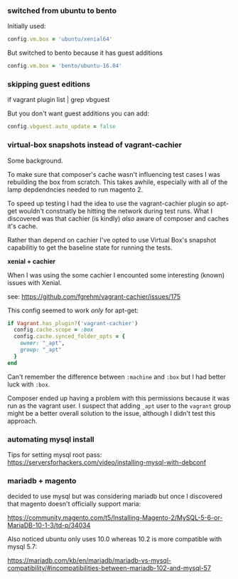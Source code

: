 
### switched from ubuntu to bento

Initially used:

```rb
config.vm.box = 'ubuntu/xenial64'
```

But switched to bento because it has guest additions

```rb
config.vm.box = 'bento/ubuntu-16.04'
```

### skipping guest editions

if vagrant plugin list | grep vbguest

But you don't want guest additions you can add:

```rb
config.vbguest.auto_update = false
```

### virtual-box snapshots instead of vagrant-cachier

Some background.

To make sure that composer's cache wasn't influencing test cases I was rebuilding the box
from scratch. This takes awhile, especially with all of the lamp depdendncies needed to run 
magento 2.

To speed up testing I had the idea to use the vagrant-cachier plugin so apt-get wouldn't constnatly be hitting
the network during test runs. What I discovered was that cachier (is kindly) *also* aware of composer and caches it's
cache.

Rather than depend on cachier I've opted to use Virtual Box's snapshot capabilitiy to get the baseline state for running
the tests.

**xenial + cachier**

When I was using the some cachier I encounted some interesting (known) issues with Xenial.

see: https://github.com/fgrehm/vagrant-cachier/issues/175

This config seemed to work *only* for apt-get:

```rb
if Vagrant.has_plugin?('vagrant-cachier')
  config.cache.scope = :box
  config.cache.synced_folder_opts = {
    owner: "_apt",
    group: "_apt"
  }
end
```

Can't remember the difference between `:machine` and `:box` but I had better luck with `:box`. 

Composer ended up having a problem with this permissions because it was run as the vagrant user. I suspect that 
adding `_apt` user to the `vagrant` group might be a better overall solution to the issue, although I didn't test this 
approach.

### automating mysql install

Tips for setting mysql root pass: https://serversforhackers.com/video/installing-mysql-with-debconf

### mariadb + magento

decided to use mysql but was considering mariadb but once I discovered that magento doesn't officially support maria:

https://community.magento.com/t5/Installing-Magento-2/MySQL-5-6-or-MariaDB-10-1-3/td-p/34034

Also noticed ubuntu only uses 10.0 whereas 10.2 is more compatible with mysql 5.7:

https://mariadb.com/kb/en/mariadb/mariadb-vs-mysql-compatibility/#incompatibilities-between-mariadb-102-and-mysql-57
